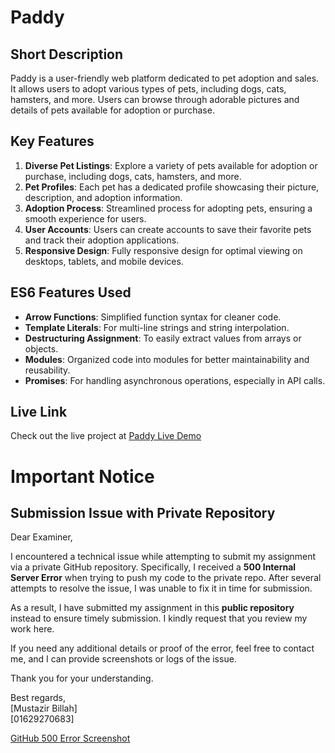 # Paddy

## Short Description
Paddy is a user-friendly web platform dedicated to pet adoption and sales. It allows users to adopt various types of pets, including dogs, cats, hamsters, and more. Users can browse through adorable pictures and details of pets available for adoption or purchase.

## Key Features
1. **Diverse Pet Listings**: Explore a variety of pets available for adoption or purchase, including dogs, cats, hamsters, and more.
2. **Pet Profiles**: Each pet has a dedicated profile showcasing their picture, description, and adoption information.
3. **Adoption Process**: Streamlined process for adopting pets, ensuring a smooth experience for users.
4. **User Accounts**: Users can create accounts to save their favorite pets and track their adoption applications.
5. **Responsive Design**: Fully responsive design for optimal viewing on desktops, tablets, and mobile devices.

## ES6 Features Used
- **Arrow Functions**: Simplified function syntax for cleaner code.
- **Template Literals**: For multi-line strings and string interpolation.
- **Destructuring Assignment**: To easily extract values from arrays or objects.
- **Modules**: Organized code into modules for better maintainability and reusability.
- **Promises**: For handling asynchronous operations, especially in API calls.

## Live Link
Check out the live project at [Paddy Live Demo](http://paddy.billah.1319.7890.surge.sh)

# Important Notice

## Submission Issue with Private Repository

Dear Examiner,

I encountered a technical issue while attempting to submit my assignment via a private GitHub repository. Specifically, I received a **500 Internal Server Error** when trying to push my code to the private repo. After several attempts to resolve the issue, I was unable to fix it in time for submission.

As a result, I have submitted my assignment in this **public repository** instead to ensure timely submission. I kindly request that you review my work here.

If you need any additional details or proof of the error, feel free to contact me, and I can provide screenshots or logs of the issue.

Thank you for your understanding.

Best regards,  
[Mustazir Billah]  
[01629270683]

[GitHub 500 Error Screenshot](./images/500.png)

